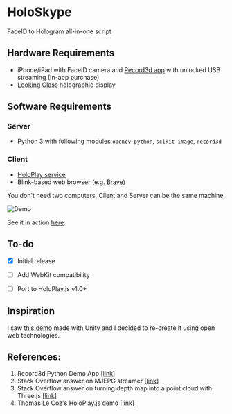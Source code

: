 # HoloSkype
FaceID to Hologram all-in-one script

## Hardware Requirements
- iPhone/iPad with FaceID camera and [Record3d app](https://record3d.app) with unlocked USB streaming (In-app purchase)
- [Looking Glass](https://lookingglassfactory.com) holographic display

## Software Requirements
### Server
- Python 3 with following modules `opencv-python`, `scikit-image`, `record3d`

### Client
- [HoloPlay service](https://lookingglassfactory.com/software/holoplay-service)
- Blink-based web browser (e.g. [Brave](https://brave.com))

You don't need two computers, Client and Server can be the same machine.

![Demo](https://github.com/jankais3r/HoloSkype/blob/master/demo.gif)

See it in action [here](https://twitter.com/jankais3r/status/1314972971967143937).

## To-do
- [x] Initial release
- [ ] Add WebKit compatibility
- [ ] Port to HoloPlay.js v1.0+


## Inspiration
I saw [this demo](https://twitter.com/asidys230/status/1242135956456501248) made with Unity and I decided to re-create it using open web technologies.

## References:
1) Record3d Python Demo App \[[link](https://github.com/marek-simonik/record3d)]
2) Stack Overflow answer on MJEPG streamer \[[link](https://stackoverflow.com/questions/42017354/python-mjpeg-server)]
3) Stack Overflow answer on turning depth map into a point cloud with Three.js \[[link](https://stackoverflow.com/questions/53082418/can-i-create-point-cloud-from-depth-and-rgb-image)]
4) Thomas Le Coz's HoloPlay.js demo \[[link](https://beginfill.com/holoplay/demo01/)]
